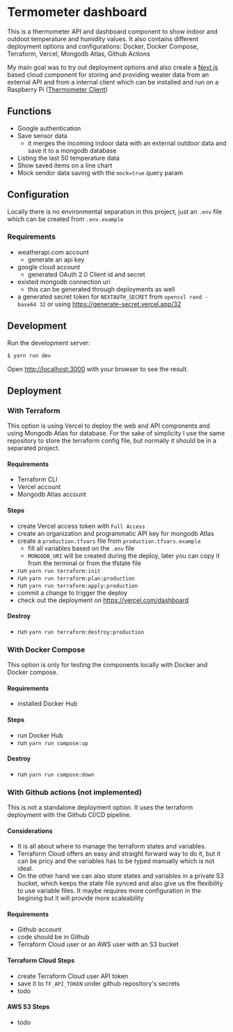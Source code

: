 # Termometer dashboard

This is a thermometer API and dashboard component to show indoor and outdoot temperature and humidity values.
It also contains different deployment options and configurations: Docker, Docker Compose, Terraform, Vercel, Mongodb Atlas, Github Actions

My main goal was to try out deployment options and also create a [Next.js](https://nextjs.org/) based cloud component for storing and providing weater data from an external API and from a internal client which can be installed and run on a Raspberry Pi ([Thermometer Client](https://github.com/paroczigergo/thermometer))

## Functions

- Google authentication 
- Save sensor data
    - it merges the incoming indoor data with an external outdoor data and save it to a mongodb database
- Listing the last 50 temperature data
- Show saved items on a line chart
- Mock sendor data saving with the `mock=true` query param

## Configuration
Locally there is no environmental separation in this project, just an `.env` file which can be created from `.env.example`

### Requirements
- weatherapi.com account
    - generate an api key
- google cloud account
    - generated OAuth 2.0 Client id and secret
- existed mongodb connection uri
    - this can be generated through deployments as well
- a generated secret token for `NEXTAUTH_SECRET` from `openssl rand -base64 32` or using https://generate-secret.vercel.app/32

## Development

Run the development server:

```bash
$ yarn run dev
```

Open [http://localhost:3000](http://localhost:3000) with your browser to see the result.

## Deployment

### With Terraform
This option is using Vercel to deploy the web and API components and using Mongodb Atlas for database. For the sake of simplicity I use the same repository to store the terraform config file, but normally it should be in a separated project.

#### Requirements
- Terraform CLI
- Vercel account
- Mongodb Atlas account
#### Steps
- create Vercel access token with `Full Access`
- create an organization and programmatic API key for mongodb Atlas
- create a `production.tfvars` file from `production.tfvars.example`
    - fill all variables based on the `.env` file
    - `MONGODB_URI` will be created during the deploy, later you can copy it from the terminal or from the tfstate file
- run `yarn run terraform:init`
- run `yarn run terraform:plan:production`
- run `yarn run terraform:apply:production`
- commit a change to trigger the deploy
- check out the deployment on https://vercel.com/dashboard

#### Destroy
- run `yarn run terraform:destroy:production`

### With Docker Compose
This option is only for testing the components locally with Docker and Docker compose.

#### Requirements
- installed Docker Hub

#### Steps
- run Docker Hub
- run `yarn run compose:up`

#### Destroy
- run `yarn run compose:down`


### With Github actions (not implemented)
This is not a standalone deployment option. It uses the terraform deployment with the Github CI/CD pipeline.

#### Considerations
- It is all about where to manage the terraform states and variables.
- Terraform Cloud offers an easy and straight forward way to do it, but it can be pricy and the variables has to be typed manually which is not ideal.
- On the other hand we can also store states and variables in a private S3 bucket, which keeps the state file synced and also give us the flexibility to use variable files. It maybe requires more configuration in the begining but it will provide more scaleability 

#### Requirements
- Github account
- code should be in Github
- Terraform Cloud user or an AWS user with an S3 bucket

#### Terraform Cloud Steps
- create Terraform Cloud user API token
- save it to `TF_API_TOKEN` under github repository's secrets
- todo

#### AWS S3 Steps
- todo
